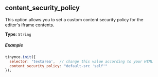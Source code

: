 ## content_security_policy

This option allows you to set a custom content security policy for the editor's iframe contents.

**Type:** `String`

##### Example

```js
tinymce.init({
  selector: 'textarea',  // change this value according to your HTML
  content_security_policy: "default-src 'self'"
});
```
